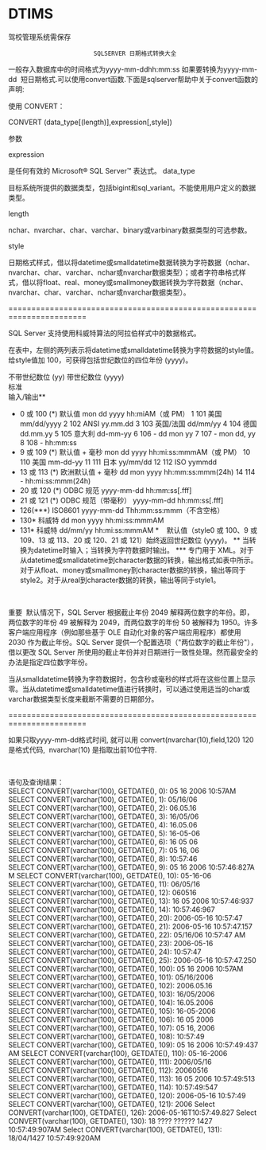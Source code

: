 # DTIMS
驾校管理系统需保存


							SQLSERVER 日期格式转换大全
一般存入数据库中的时间格式为yyyy-mm-ddhh:mm:ss 如果要转换为yyyy-mm-dd  短日期格式.可以使用convert函数.下面是sqlserver帮助中关于convert函数的声明:

使用 CONVERT：

CONVERT (data_type[(length)],expression[,style])

参数

expression

是任何有效的 Microsoft® SQL Server™ 表达式。
data_type

目标系统所提供的数据类型，包括bigint和sql_variant。不能使用用户定义的数据类型。

length

nchar、nvarchar、char、varchar、binary或varbinary数据类型的可选参数。

style

日期格式样式，借以将datetime或smalldatetime数据转换为字符数据（nchar、nvarchar、char、varchar、nchar或nvarchar数据类型）；或者字符串格式样式，借以将float、real、money或smallmoney数据转换为字符数据（nchar、nvarchar、char、varchar、nchar或nvarchar数据类型）。

=======================================================================

SQL Server 支持使用科威特算法的阿拉伯样式中的数据格式。

在表中，左侧的两列表示将datetime或smalldatetime转换为字符数据的style值。给style值加 100，可获得包括世纪数位的四位年份 (yyyy)。

不带世纪数位 (yy)	带世纪数位 (yyyy)	
标准	
输入/输出**
-	0 或 100 (*)	默认值	mon dd yyyy hh:miAM（或 PM）
1	101	美国	mm/dd/yyyy
2	102	ANSI	yy.mm.dd
3	103	英国/法国	dd/mm/yy
4	104	德国	dd.mm.yy
5	105	意大利	dd-mm-yy
6	106	-	dd mon yy
7	107	-	mon dd, yy
8	108	-	hh:mm:ss
-	9 或 109 (*)	默认值 + 毫秒	mon dd yyyy hh:mi:ss:mmmAM（或 PM）
10	110	美国	mm-dd-yy
11	111	日本	yy/mm/dd
12	112	ISO	yymmdd
-	13 或 113 (*)	欧洲默认值 + 毫秒	dd mon yyyy hh:mm:ss:mmm(24h)
14	114	-	hh:mi:ss:mmm(24h)
-	20 或 120 (*)	ODBC 规范	yyyy-mm-dd hh:mm:ss[.fff]
-	21 或 121 (*)	ODBC 规范（带毫秒）	yyyy-mm-dd hh:mm:ss[.fff]
-	126(***)	ISO8601	yyyy-mm-dd Thh:mm:ss:mmm（不含空格）
-	130*	科威特	dd mon yyyy hh:mi:ss:mmmAM
-	131*	科威特	dd/mm/yy hh:mi:ss:mmmAM
*    默认值（style0 或 100、9 或 109、13 或 113、20 或 120、21 或 121）始终返回世纪数位 (yyyy)。
** 当转换为datetime时输入；当转换为字符数据时输出。
*** 专门用于 XML。对于从datetime或smalldatetime到character数据的转换，输出格式如表中所示。对于从float、money或smallmoney到character数据的转换，输出等同于style2。对于从real到character数据的转换，输出等同于style1。

 

重要  默认情况下，SQL Server 根据截止年份 2049 解释两位数字的年份。即，两位数字的年份 49 被解释为 2049，而两位数字的年份 50 被解释为 1950。许多客户端应用程序（例如那些基于 OLE 自动化对象的客户端应用程序）都使用 2030 作为截止年份。SQL Server 提供一个配置选项（"两位数字的截止年份"），借以更改 SQL Server 所使用的截止年份并对日期进行一致性处理。然而最安全的办法是指定四位数字年份。

当从smalldatetime转换为字符数据时，包含秒或毫秒的样式将在这些位置上显示零。当从datetime或smalldatetime值进行转换时，可以通过使用适当的char或varchar数据类型长度来截断不需要的日期部分。

=======================================================================

如果只取yyyy-mm-dd格式时间, 就可以用 convert(nvarchar(10),field,120)
120 是格式代码,  nvarchar(10) 是指取出前10位字符.

 

语句及查询结果：
SELECT CONVERT(varchar(100), GETDATE(), 0): 05 16 2006 10:57AM
SELECT CONVERT(varchar(100), GETDATE(), 1): 05/16/06
SELECT CONVERT(varchar(100), GETDATE(), 2): 06.05.16
SELECT CONVERT(varchar(100), GETDATE(), 3): 16/05/06
SELECT CONVERT(varchar(100), GETDATE(), 4): 16.05.06
SELECT CONVERT(varchar(100), GETDATE(), 5): 16-05-06
SELECT CONVERT(varchar(100), GETDATE(), 6): 16 05 06
SELECT CONVERT(varchar(100), GETDATE(), 7): 05 16, 06
SELECT CONVERT(varchar(100), GETDATE(), 8): 10:57:46
SELECT CONVERT(varchar(100), GETDATE(), 9): 05 16 2006 10:57:46:827AM
SELECT CONVERT(varchar(100), GETDATE(), 10): 05-16-06
SELECT CONVERT(varchar(100), GETDATE(), 11): 06/05/16
SELECT CONVERT(varchar(100), GETDATE(), 12): 060516
SELECT CONVERT(varchar(100), GETDATE(), 13): 16 05 2006 10:57:46:937
SELECT CONVERT(varchar(100), GETDATE(), 14): 10:57:46:967
SELECT CONVERT(varchar(100), GETDATE(), 20): 2006-05-16 10:57:47
SELECT CONVERT(varchar(100), GETDATE(), 21): 2006-05-16 10:57:47.157
SELECT CONVERT(varchar(100), GETDATE(), 22): 05/16/06 10:57:47 AM
SELECT CONVERT(varchar(100), GETDATE(), 23): 2006-05-16
SELECT CONVERT(varchar(100), GETDATE(), 24): 10:57:47
SELECT CONVERT(varchar(100), GETDATE(), 25): 2006-05-16 10:57:47.250
SELECT CONVERT(varchar(100), GETDATE(), 100): 05 16 2006 10:57AM
SELECT CONVERT(varchar(100), GETDATE(), 101): 05/16/2006
SELECT CONVERT(varchar(100), GETDATE(), 102): 2006.05.16
SELECT CONVERT(varchar(100), GETDATE(), 103): 16/05/2006
SELECT CONVERT(varchar(100), GETDATE(), 104): 16.05.2006
SELECT CONVERT(varchar(100), GETDATE(), 105): 16-05-2006
SELECT CONVERT(varchar(100), GETDATE(), 106): 16 05 2006
SELECT CONVERT(varchar(100), GETDATE(), 107): 05 16, 2006
SELECT CONVERT(varchar(100), GETDATE(), 108): 10:57:49
SELECT CONVERT(varchar(100), GETDATE(), 109): 05 16 2006 10:57:49:437AM
SELECT CONVERT(varchar(100), GETDATE(), 110): 05-16-2006
SELECT CONVERT(varchar(100), GETDATE(), 111): 2006/05/16
SELECT CONVERT(varchar(100), GETDATE(), 112): 20060516
SELECT CONVERT(varchar(100), GETDATE(), 113): 16 05 2006 10:57:49:513
SELECT CONVERT(varchar(100), GETDATE(), 114): 10:57:49:547
SELECT CONVERT(varchar(100), GETDATE(), 120): 2006-05-16 10:57:49
SELECT CONVERT(varchar(100), GETDATE(), 121): 2006
Select CONVERT(varchar(100), GETDATE(), 126): 2006-05-16T10:57:49.827
Select CONVERT(varchar(100), GETDATE(), 130): 18 ???? ?????? 1427 10:57:49:907AM
Select CONVERT(varchar(100), GETDATE(), 131): 18/04/1427 10:57:49:920AM

